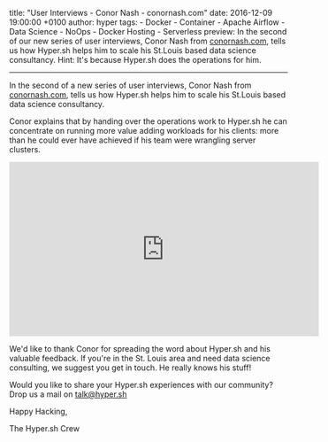 title: "User Interviews - Conor Nash - conornash.com"
date: 2016-12-09 19:00:00 +0100
author: hyper
tags:
    - Docker
    - Container
    - Apache Airflow
    - Data Science
    - NoOps
    - Docker Hosting
    - Serverless
preview: In the second of our new series of user interviews, Conor Nash  from [conornash.com](http://conornash.com/), tells us how Hyper.sh helps him to scale his St.Louis based data science consultancy. Hint: It's because Hyper.sh does the operations for him.

---

In the second of a new series of user interviews, Conor Nash  from [conornash.com](http://conornash.com/), tells us how Hyper.sh helps him to scale his St.Louis based data science consultancy.

Conor explains that by handing over the operations work to Hyper.sh he can concentrate on running more value adding workloads for his clients: more than he could ever have achieved if his team were wrangling server clusters.

<iframe width="560" height="315" src="https://www.youtube.com/embed/FNPPOOUKoYg" frameborder="0" allowfullscreen></iframe>

We'd like to thank Conor for spreading the word about Hyper.sh and his valuable feedback. If you're in the St. Louis area and need data science consulting, we suggest you get in touch. He really knows his stuff!

Would you like to share your Hyper.sh experiences with our community? Drop us a mail on [talk@hyper.sh](mailto:talk@hyper.sh)

Happy Hacking,

The Hyper.sh Crew
